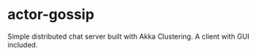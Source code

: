 # actor-gossip
Simple distributed chat server built with Akka Clustering. A client with GUI included.
